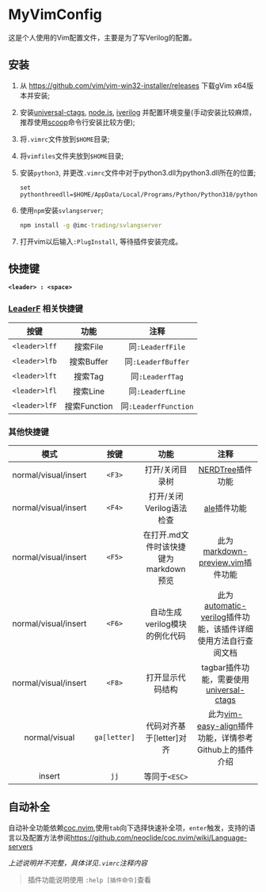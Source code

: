 # MyVimConfig

这是个人使用的Vim配置文件，主要是为了写Verilog的配置。

## 安装

1. 从 <https://github.com/vim/vim-win32-installer/releases> 下载gVim x64版本并安装;
2. 安装[universal-ctags](https://github.com/universal-ctags/ctags-win32/releases),
[node.js](https://nodejs.org/en/), [iverilog](http://iverilog.icarus.com/)
并配置环境变量(手动安装比较麻烦，推荐使用[scoop](https://github.com/ScoopInstaller/Scoop)命令行安装比较方便);
3. 将`.vimrc`文件放到`$HOME`目录;
4. 将`vimfiles`文件夹放到`$HOME`目录;
5. 安装`python3`, 并更改`.vimrc`文件中对于python3.dll为python3.dll所在的位置;

    ```vim
    set pythonthreedll=$HOME/AppData/Local/Programs/Python/Python310/python310.dll
    ```

6. 使用`npm`安装`svlangserver`;

    ```cmd
    npm install -g @imc-trading/svlangserver
    ```

7. 打开vim以后输入`:PlugInstall`, 等待插件安装完成。

## 快捷键

**`<leader> : <space>`**

### [LeaderF](https://github.com/Yggdroot/LeaderF) 相关快捷键

按键|功能|注释|
|:---:|:---:|:---:|
|`<leader>lff`|搜索File|同`:LeaderfFile`|
|`<leader>lfb`|搜索Buffer|同`:LeaderfBuffer`|
|`<leader>lft`|搜索Tag|同`:LeaderfTag`|
|`<leader>lfl`|搜索Line|同`:LeaderfLine`|
|`<leader>lfF`|搜索Function|同`:LeaderfFunction`|

### 其他快捷键

|模式|按键|功能|注释|
|:---:|:---:|:---:|:---:|
|normal/visual/insert|`<F3>`|打开/关闭目录树|[NERDTree](https://github.com/preservim/nerdtree)插件功能|
|normal/visual/insert|`<F4>`|打开/关闭Verilog语法检查|[ale](https://github.com/dense-analysis/ale)插件功能|
|normal/visual/insert|`<F5>`|在打开.md文件时该快捷键为markdown预览|此为[markdown-preview.vim](https://github.com/iamcco/markdown-preview.nvim)插件功能|
|normal/visual/insert|`<F6>`|自动生成verilog模块的例化代码|此为[automatic-verilog](https://github.com/HonkW93/automatic-verilog)插件功能，该插件详细使用方法自行查阅文档|
|normal/visual/insert|`<F8>`|打开显示代码结构|tagbar插件功能，需要使用[universal-ctags](https://github.com/universal-ctags/ctags-win32/releases)|
|normal/visual|`ga[letter]`|代码对齐基于[letter]对齐|此为[vim-easy-align](https://github.com/junegunn/vim-easy-align)插件功能，详情参考Github上的插件介绍|
|insert|`jj`|等同于`<ESC>`||

## 自动补全
自动补全功能依赖[coc.nvim](https://github.com/neoclide/coc.nvim),使用`tab`向下选择快速补全项，`enter`触发，支持的语言以及配置方法参阅<https://github.com/neoclide/coc.nvim/wiki/Language-servers>

*上述说明并不完整，具体详见`.vimrc`注释内容*
> 插件功能说明使用 `:help [插件命令]`查看 
